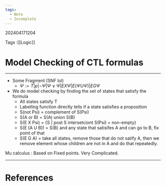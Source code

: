 ```yaml
---
tags:
  - Note
  - Incomplete
---
```

202404171204

Tags :[[Logic]]
# Model Checking of CTL formulas
---
- Some Fragment (SNF lol)
	- $\Psi := T | p | \lnot \Psi | \Psi \lor \Psi | E X \Psi | E(\Psi U \Psi) | E G \Psi$
- We do model checking by finding the set of states that satisfy the formula
	- All states satisfy T
	- Labelling function directly tells if a state satisfies a proposition
	- S(not Psi) = complement of S(Psi)
	- S(A or B) = S(A) union S(B)
	- S(E X Psi) = {S | post S intersetciont S(Psi) = non-empty}
	- S(E (A U B)) = S(B) and any state that satisifes A and can go to B, fix point of that
	- S(E G A) = take all states, remove those that do not satify A, then we remove element whose children are not in A and do that repeatedly.

Mu calculus :  Based on Fixed points. Very Complicated. 


---
# References
